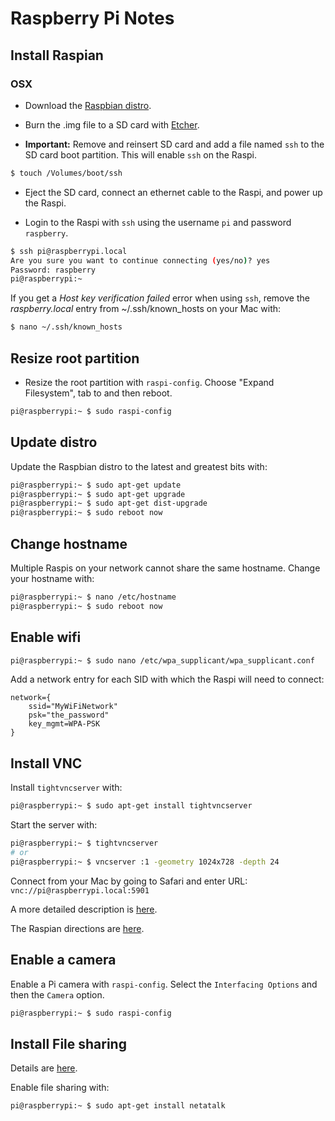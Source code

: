 # Raspberry Pi Notes

## Install Raspian 

### OSX

* Download the [Raspbian distro](https://www.raspberrypi.org/downloads/raspbian/).

*  Burn the .img file to a SD card with [Etcher](https://etcher.io).

*  **Important:** Remove and reinsert SD card and add a file named `ssh` to the SD card boot partition.
This will enable `ssh` on the Raspi.
```bash
$ touch /Volumes/boot/ssh
```

*  Eject the SD card, connect an ethernet cable to the Raspi, and power up the Raspi.

*  Login to the Raspi with `ssh` using the username `pi` and password `raspberry`.
```bash
$ ssh pi@raspberrypi.local
Are you sure you want to continue connecting (yes/no)? yes
Password: raspberry
pi@raspberrypi:~ 
```

If you get a *Host key verification failed* error when using `ssh`, 
remove the *raspberry.local* entry from ~/.ssh/known_hosts on your Mac with:

```bash
$ nano ~/.ssh/known_hosts
```

## Resize root partition

* Resize the root partition with `raspi-config`.
Choose "Expand Filesystem", tab to <Finish> and then reboot.

```bash
pi@raspberrypi:~ $ sudo raspi-config
```

## Update distro
Update the Raspbian distro to the latest and greatest bits with:
```bash
pi@raspberrypi:~ $ sudo apt-get update
pi@raspberrypi:~ $ sudo apt-get upgrade
pi@raspberrypi:~ $ sudo apt-get dist-upgrade
pi@raspberrypi:~ $ sudo reboot now
```

## Change hostname
Multiple Raspis on your network cannot share the same hostname. Change your hostname with:

```bash
pi@raspberrypi:~ $ nano /etc/hostname
pi@raspberrypi:~ $ sudo reboot now
```

## Enable wifi
```bash
pi@raspberrypi:~ $ sudo nano /etc/wpa_supplicant/wpa_supplicant.conf
```

Add a network entry for each SID with which the Raspi will need to connect:
```snakeyaml
network={
    ssid="MyWiFiNetwork"
    psk="the_password"
    key_mgmt=WPA-PSK
}
```

## Install VNC

Install `tightvncserver` with:
```bash
pi@raspberrypi:~ $ sudo apt-get install tightvncserver
```

Start the server with:
```bash
pi@raspberrypi:~ $ tightvncserver
# or
pi@raspberrypi:~ $ vncserver :1 -geometry 1024x728 -depth 24
```

Connect from your Mac by going to Safari and enter URL: `vnc://pi@raspberrypi.local:5901`

A more detailed description is [here](https://smittytone.wordpress.com/2016/03/02/mac_remote_desktop_pi/).

The Raspian directions are [here](https://www.raspberrypi.org/documentation/remote-access/vnc/).

## Enable a camera
Enable a Pi camera with `raspi-config`. Select the `Interfacing Options` and then the `Camera` option.
```bash
pi@raspberrypi:~ $ sudo raspi-config
```

## Install File sharing

Details are [here](http://www.instructables.com/id/How-to-share-files-between-Mac-OSX-and-Raspberry-P/?ALLSTEPS).

Enable file sharing with:
```bash
pi@raspberrypi:~ $ sudo apt-get install netatalk
```

